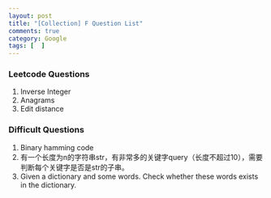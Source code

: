```yaml
---
layout: post
title: "[Collection] F Question List"
comments: true
category: Google
tags: [  ]
---
```


### Leetcode Questions

1. Inverse Integer
1. Anagrams
1. Edit distance

### Difficult Questions

1. Binary hamming code
1. 有一个长度为n的字符串str，有非常多的关键字query（长度不超过10），需要判断每个关键字是否是str的子串。
1. Given a dictionary and some words. Check whether these words exists in the dictionary. 

